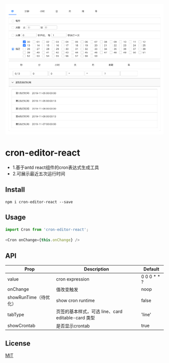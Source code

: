 ![](./screenshot.png)

# cron-editor-react
+ 1.基于antd react组件的cron表达式生成工具
+ 2.可展示最近五次运行时间

## Install

```shell
npm i cron-editor-react --save
```

## Usage

```javascript
import Cron from 'cron-editor-react';

<Cron onChange={this.onChange} />
```

## API

| Prop | Description | Default
| --- | --- | -- |
| value | cron expression  |0 0 0 * * ?  |
| onChange | 值改变触发 | noop |
| showRunTime（待优化） | show cron runtime | false | 
| tabType | 页签的基本样式，可选 line、card editable-card 类型 | 'line' | 
| showCrontab | 是否显示crontab | true | 

## License

[MIT](./LICENSE)

